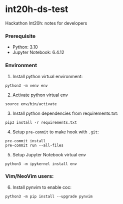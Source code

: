 # int20h-ds-test
Hackathon Int20h: notes for developers

### Prerequisite 

- Python: 3.10
- Jupyter Notebook: 6.4.12

### Environment

1. Install python virtual environment:

```shell
python3 -m venv env 
```

2. Activate python virtual env

```shell
source env/bin/activate
```

3. Install python dependencies from requirements.txt:

```shell
pip3 install -r requirements.txt
```

4. Setup `pre-commit` to make hook with `.git`:

```shell
pre-commit install
pre-commit run --all-files
```

5. Setup Jupyter Notebook virtual env

```shell
python3 -m ipykernel install env
```

### Vim/NeoVim users:

6. Install pynvim to enable coc:
```shell
python3 -m pip install --upgrade pynvim
```
